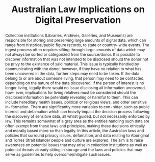 ---
abstract: Collection institutions (Libraries, Archives, Galleries, and Museums) are
  responsible for storing and preserving large amounts of digital data, which can
  range from historical/public figure records, to state or country- wide events. The
  ingest process often requires sifting through large amounts of data which may not
  always be sorted or categorized from the source/donor. It is possible to discover
  information that was not intended to be disclosed should the donor not be privy
  to the existence of said material. This issue is typically handled by communicating
  with the donor, however, if they have no relation to what has been uncovered in
  the data, further steps may need to be taken. If the data belong to or are about
  someone living, that person may need to be contacted, depending on the nature of
  the data discovered. If the person of interest is no longer living, legally there
  would no issue disclosing all information uncovered, how- ever, implications for
  living relatives must be considered should the disclosed information be potentially
  revealing or harmful to them. This can include hereditary health issues, political
  or religious views, and other sensitive in- formation. There are significantly more
  variables to con- sider, such as public interest and defamation which can heavily
  impact the decision process following the discovery of sensitive data, all whilst
  guided, but not necessarily enforced by law. This remains somewhat of a gray area
  as the entities handling such data are often exempt from these laws and principles,
  making these decisions ethically and morally based more so than legally. In this
  article, the Australian laws and policies that surround privacy issues, defamation,
  and data relating to Aboriginal and Torres Strait Islander people and culture are
  explored. The aim is to raise awareness on potential issues that may arise in collection
  institutions as well as potential threats already sitting in storage and the laws
  and policies that may serve as guidelines to help overcome/mitigate such issues.
creators:
- de Vries, Denise
- Mooney, Carl
- Hart, Timothy Robert
date: null
document_url: https://services.phaidra.univie.ac.at/api/object/o:1079695/download
grand_parent: iPRES
institutions: []
keywords: []
landing_page_url: https://phaidra.univie.ac.at/o:1079695
language: eng
layout: publication
license: CC BY 4.0 International
notes_url: null
parent: iPRES 2019
presentation_url: null
publication_type: paper
size: 259540
source_name: iPRES
title: 'Australian Law Implications on Digital Preservation '
year: 2019
---